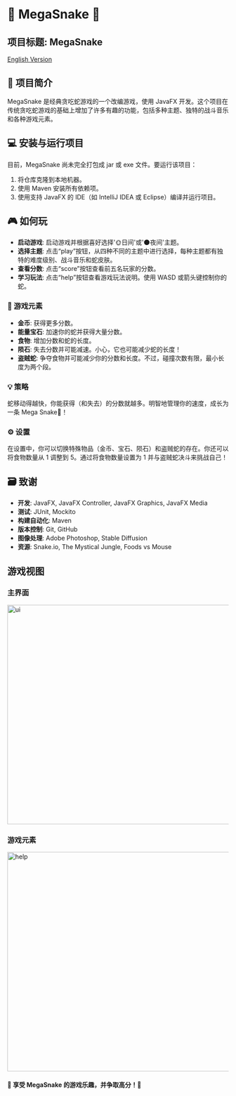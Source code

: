 # 🐍 MegaSnake 🐍

## 项目标题: MegaSnake

[English Version](README.md)

## 🌟 项目简介

MegaSnake 是经典贪吃蛇游戏的一个改编游戏，使用 JavaFX 开发。这个项目在传统贪吃蛇游戏的基础上增加了许多有趣的功能，包括多种主题、独特的战斗音乐和各种游戏元素。

## 💻 安装与运行项目

目前，MegaSnake 尚未完全打包成 jar 或 exe 文件。要运行该项目：

1. 将仓库克隆到本地机器。
2. 使用 Maven 安装所有依赖项。
3. 使用支持 JavaFX 的 IDE（如 IntelliJ IDEA 或 Eclipse）编译并运行项目。

## 🎮 如何玩

- **启动游戏**: 启动游戏并根据喜好选择'🌞日间'或'🌑夜间'主题。
- **选择主题**: 点击“play”按钮，从四种不同的主题中进行选择，每种主题都有独特的难度级别、战斗音乐和蛇皮肤。
- **查看分数**: 点击“score”按钮查看前五名玩家的分数。
- **学习玩法**: 点击“help”按钮查看游戏玩法说明。使用 WASD 或箭头键控制你的蛇。

### 💎 游戏元素

- **金币**: 获得更多分数。
- **能量宝石**: 加速你的蛇并获得大量分数。
- **食物**: 增加分数和蛇的长度。
- **陨石**: 失去分数并可能减速。小心，它也可能减少蛇的长度！
- **盗贼蛇**: 争夺食物并可能减少你的分数和长度。不过，碰撞次数有限，最小长度为两个段。

### 💡 策略

蛇移动得越快，你能获得（和失去）的分数就越多。明智地管理你的速度，成长为一条 Mega Snake🐍！

### ⚙️ 设置

在设置中，你可以切换特殊物品（金币、宝石、陨石）和盗贼蛇的存在。你还可以将食物数量从 1 调整到 5。通过将食物数量设置为 1 并与盗贼蛇决斗来挑战自己！

## 🗃️ 致谢

- **开发**: JavaFX, JavaFX Controller, JavaFX Graphics, JavaFX Media
- **测试**: JUnit, Mockito
- **构建自动化**: Maven
- **版本控制**: Git, GitHub
- **图像处理**: Adobe Photoshop, Stable Diffusion
- **资源**: Snake.io, The Mystical Jungle, Foods vs Mouse

## 游戏视图

### 主界面

<img src="https://telegraph-image-125.pages.dev/file/cdd2340ff21bea5f757f3.png" width = "705" height = "500" alt="ui" align=center />

### 游戏元素

<img src="https://telegraph-image-125.pages.dev/file/2cbb91dad53d62bb2ce17.png" width = "705" height = "500" alt="help" align=center />

#### 🎉 享受 MegaSnake 的游戏乐趣，并争取高分！🎉